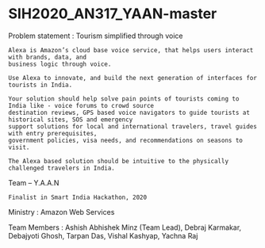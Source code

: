 # SIH2020_AN317_YAAN-master

Problem statement :       Tourism simplified through voice   
                        
    Alexa is Amazon’s cloud base voice service, that helps users interact with brands, data, and 
    business logic through voice.
                        
    Use Alexa to innovate, and build the next generation of interfaces for tourists in India.
                        
    Your solution should help solve pain points of tourists coming to India like - voice forums to crowd source 
    destination reviews, GPS based voice navigators to guide tourists at historical sites, SOS and emergency 
    support solutions for local and international travelers, travel guides with entry prerequisites, 
    government policies, visa needs, and recommendations on seasons to visit.
                        
    The Alexa based solution should be intuitive to the physically challenged travelers in India.

Team – Y.A.A.N

    Finalist in Smart India Hackathon, 2020

Ministry :  Amazon Web Services 

Team Members  : Ashish Abhishek Minz (Team Lead), Debraj Karmakar, Debajyoti Ghosh, Tarpan Das, Vishal Kashyap, Yachna Raj


